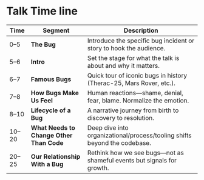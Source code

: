 # Talk Time line
| Time  | Segment                                  | Description                                                               |
| ----- | ---------------------------------------- | ------------------------------------------------------------------------- |
| 0–5   | **The Bug**                              | Introduce the specific bug incident or story to hook the audience.        |
| 5–6   | **Intro**                                | Set the stage for what the talk is about and why it matters.              |
| 6–7   | **Famous Bugs**                          | Quick tour of iconic bugs in history (Therac-25, Mars Rover, etc.).       |
| 7–8   | **How Bugs Make Us Feel**                | Human reactions—shame, denial, fear, blame. Normalize the emotion.        |
| 8–10  | **Lifecycle of a Bug**                   | A narrative journey from birth to discovery to resolution.                |
| 10–20 | **What Needs to Change Other Than Code** | Deep dive into organizational/process/tooling shifts beyond the codebase. |
| 20–25 | **Our Relationship With a Bug**          | Rethink how we see bugs—not as shameful events but signals for growth.    |

